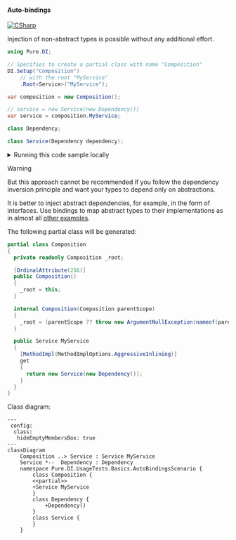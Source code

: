 #### Auto-bindings

[![CSharp](https://img.shields.io/badge/C%23-code-blue.svg)](../tests/Pure.DI.UsageTests/Basics/AutoBindingsScenario.cs)

Injection of non-abstract types is possible without any additional effort.


```c#
using Pure.DI;

// Specifies to create a partial class with name "Composition"
DI.Setup("Composition")
    // with the root "MyService"
    .Root<Service>("MyService");

var composition = new Composition();

// service = new Service(new Dependency())
var service = composition.MyService;

class Dependency;

class Service(Dependency dependency);
```

<details>
<summary>Running this code sample locally</summary>

- Make sure you have the [.NET SDK 9.0](https://dotnet.microsoft.com/en-us/download/dotnet/9.0) or later is installed
```bash
dotnet --list-sdk
```
- Create a net9.0 (or later) console application
```bash
dotnet new console -n Sample
```
- Add reference to NuGet package
  - [Pure.DI](https://www.nuget.org/packages/Pure.DI)
```bash
dotnet add package Pure.DI
```
- Copy the example code into the _Program.cs_ file

You are ready to run the example 🚀
```bash
dotnet run
```

</details>

> [!WARNING]
> But this approach cannot be recommended if you follow the dependency inversion principle and want your types to depend only on abstractions.

It is better to inject abstract dependencies, for example, in the form of interfaces. Use bindings to map abstract types to their implementations as in almost all [other examples](injections-of-abstractions.md).

The following partial class will be generated:

```c#
partial class Composition
{
  private readonly Composition _root;

  [OrdinalAttribute(256)]
  public Composition()
  {
    _root = this;
  }

  internal Composition(Composition parentScope)
  {
    _root = (parentScope ?? throw new ArgumentNullException(nameof(parentScope)))._root;
  }

  public Service MyService
  {
    [MethodImpl(MethodImplOptions.AggressiveInlining)]
    get
    {
      return new Service(new Dependency());
    }
  }
}
```

Class diagram:

```mermaid
---
 config:
  class:
   hideEmptyMembersBox: true
---
classDiagram
	Composition ..> Service : Service MyService
	Service *--  Dependency : Dependency
	namespace Pure.DI.UsageTests.Basics.AutoBindingsScenario {
		class Composition {
		<<partial>>
		+Service MyService
		}
		class Dependency {
			+Dependency()
		}
		class Service {
		}
	}
```

